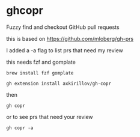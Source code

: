 # ghcopr
Fuzzy find and checkout GitHub pull requests

this is based on
https://github.com/mloberg/gh-prs

I added a -a flag to list prs that need my review

this needs fzf and gomplate
```
brew install fzf gomplate
```

```
gh extension install axkirillov/gh-copr
```

then 
```
gh copr
```
or to see prs that need your review
```
gh copr -a
```
